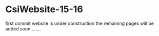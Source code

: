 # CsiWebsite-15-16
first commit 
website is under construction 
the remaining pages will be added soon........
